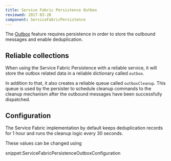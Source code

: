 ```yaml
---
title: Service Fabric Persistence Outbox
reviewed: 2017-03-20
component: ServiceFabricPersistence
---
```


The [Outbox](/nservicebus/outbox) feature requires persistence in order to store the outbound messages and enable deduplication.

## Reliable collections

When using the Service Fabric Persistence with a reliable service, it will store the outbox related data in a reliable dictionary called `outbox`. 

In addition to that, it also creates a reliable queue called `outboxCleanup`. This queue is used by the persister to schedule cleanup commands to the cleanup mechanism after the outbound messages have been successfully dispatched.

## Configuration

The Service Fabric implementation by default keeps deduplication records for 1 hour and runs the cleanup logic every 30 seconds.

These values can be changed using

snippet:ServiceFabricPersistenceOutboxConfiguration